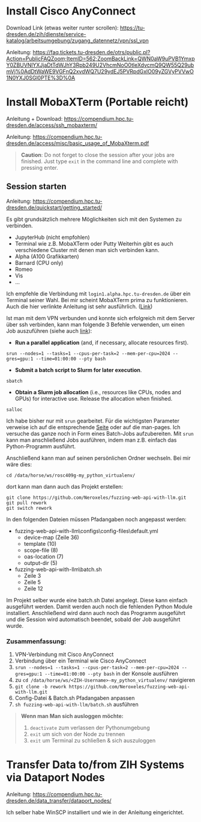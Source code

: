 # Install Cisco AnyConnect

Download Link (etwas weiter runter scrollen): https://tu-dresden.de/zih/dienste/service-katalog/arbeitsumgebung/zugang_datennetz/vpn/ssl_vpn

Anleitung: https://faq.tickets.tu-dresden.de/otrs/public.pl?Action=PublicFAQZoom;ItemID=562;ZoomBackLink=QWN0aW9uPVB1YmxpY0ZBUVNlYXJjaDtTdWJhY3Rpb249U2VhcmNoO0tleXdvcmQ9QW55Q29ubmVj%0AdDtWaWE9VGFnQ2xvdWQ7U29ydEJ5PVRpdGxlO09yZGVyPVVwO1N0YXJ0SGl0PTE%3D%0A

# Install MobaXTerm (Portable reicht)

Anleitung + Download: https://compendium.hpc.tu-dresden.de/access/ssh_mobaxterm/

Anleitung: https://compendium.hpc.tu-dresden.de/access/misc/basic_usage_of_MobaXterm.pdf

>**Caution**: Do not forget to close the session after your jobs are finished. Just type `exit` in the command line and complete with pressing enter.

## Session starten

Anleitung: https://compendium.hpc.tu-dresden.de/quickstart/getting_started/

Es gibt grundsätzlich mehrere Möglichkeiten sich mit den Systemen zu verbinden.
- JupyterHub (nicht empfohlen)
- Terminal wie z.B. MobaXTerm oder Putty
Weiterhin gibt es auch verschiedene Cluster mit denen man sich verbinden kann.
- Alpha (A100 Grafikkarten)
- Barnard (CPU only)
- Romeo
- Vis
- ...

Ich empfehle die Verbindung mit `login1.alpha.hpc.tu-dresden.de` über ein Terminal seiner Wahl. Bei mir scheint MobaXTerm prima zu funktionieren. Auch die hier verlinkte Anleitung ist sehr ausführlich. ([Link](https://compendium.hpc.tu-dresden.de/access/misc/basic_usage_of_MobaXterm.pdf))

Ist man mit dem VPN verbunden und konnte sich erfolgreich mit dem Server über ssh verbinden, kann man folgende 3 Befehle verwenden, um einen Job auszuführen (siehe auch [link](https://compendium.hpc.tu-dresden.de/jobs_and_resources/slurm/)):
- **Run a parallel application** (and, if necessary, allocate resources first).
```
srun --nodes=1 --tasks=1 --cpus-per-task=2 --mem-per-cpu=2024 --gres=gpu:1 --time=01:00:00 --pty bash
```
- **Submit a batch script to Slurm for later execution**.
```
sbatch
```
- **Obtain a Slurm job allocation** (i.e., resources like CPUs, nodes and GPUs) for interactive use. Release the allocation when finished.
```
salloc
```
Ich habe bisher nur mit `srun` gearbeitet. Für die wichtigsten Parameter verweise ich auf die entsprechende [Seite](https://compendium.hpc.tu-dresden.de/jobs_and_resources/slurm/) oder auf die man-pages. Ich versuche das ganze noch in Form eines Batch-Jobs aufzubereiten. Mit `srun` kann man anschließend Jobs ausführen, indem man z.B. einfach das Python-Programm ausführt.

Anschließend kann man auf seinen persönlichen Ordner wechseln. Bei mir wäre dies:
```
cd /data/horse/ws/rosc409g-my_python_virtualenv/
```
dort kann man dann auch das Projekt erstellen:
```
git clone https://github.com/Neroxeles/fuzzing-web-api-with-llm.git
git pull rework
git switch rework
```

In den folgenden Dateien müssen Pfadangaben noch angepasst werden:
- fuzzing-web-api-with-llm\configs\config-files\default.yml
	- device-map (Zeile 36)
	- template (10)
	- scope-file (8)
	- oas-location (7)
	- output-dir (5)
- fuzzing-web-api-with-llm\batch.sh
	- Zeile 3
	- Zeile 5
	- Zeile 12

Im Projekt selber wurde eine batch.sh Datei angelegt. Diese kann einfach ausgeführt werden. Damit werden auch noch die fehlenden Python Module installiert. Anschließend wird dann auch noch das Programm ausgeführt und die Session wird automatisch beendet, sobald der Job ausgeführt wurde.

### Zusammenfassung:

1. VPN-Verbindung mit Cisco AnyConnect
2. Verbindung über ein Terminal wie Cisco AnyConnect
3. `srun --nodes=1 --tasks=1 --cpus-per-task=2 --mem-per-cpu=2024 --gres=gpu:1 --time=01:00:00 --pty bash` in der Konsole ausführen
4. zu `cd /data/horse/ws/<ZIH-Username>-my_python_virtualenv/` navigieren
5. `git clone -b rework https://github.com/Neroxeles/fuzzing-web-api-with-llm.git`
6. Config-Datei & Batch.sh Pfadangaben anpassen
7. `sh fuzzing-web-api-with-llm/batch.sh` ausführen

> **Wenn man Man sich ausloggen möchte:**
> 	1. `deactivate` zum verlassen der Pythonumgebung
> 	2. `exit` um sich von der Node zu trennen
> 	3. `exit` um Terminal zu schließen & sich auszuloggen

# Transfer Data to/from ZIH Systems via Dataport Nodes

Anleitung: https://compendium.hpc.tu-dresden.de/data_transfer/dataport_nodes/

Ich selber habe WinSCP installiert und wie in der Anleitung eingerichtet.